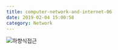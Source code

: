```yaml
---
title: computer-network-and-internet-06
date: 2019-02-04 15:00:58
category: Network
---
```


![하향식접근](https://s3.ap-northeast-2.amazonaws.com/static.gracieuxyh.dev/network/book.jpg)
